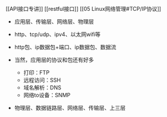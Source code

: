 [[API接口专讲]]
[[restful接口]]
[[05 Linux网络管理#TCP/IP协议]]

- 应用层、传输层、网络层、物理层
- http、tcp/udp、ipv4、以太网wifi等
- http包、ip数据包+端口、ip数据包、数据流

- 当然，应用层的协议和包还有好多
	- 打印：FTP
	- 远程访问：SSH
	- 域名解析：DNS
	- 网络to设备：SNMP



- 物理层、数据链路层、网络层、传输层、上三层
